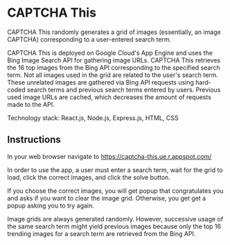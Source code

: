 # CAPTCHA This

CAPTCHA This randomly generates a grid of images (essentially, an image CAPTCHA) corresponding to a user-entered search term.

CAPTCHA This is deployed on Google Cloud's App Engine and uses the Bing Image Search API for gathering image URLs. CAPTCHA This retrieves the 16 top images from the Bing API corresponding to the specified search term. Not all images used in the grid are related to the user's search term. These unrelated images are gathered via Bing API requests using hard-coded search terms and previous search terms entered by users. Previous used image URLs are cached, which decreases the amount of requests made to the API.

Technology stack: React.js, Node.js, Express.js, HTML, CSS

## Instructions
In your web browser navigate to https://captcha-this.ue.r.appspot.com/ 

In order to use the app, a user must enter a search term, wait for the grid to load, click the correct images, and click the solve button. 

If you choose the correct images, you will get popup that congratulates you and asks if you want to clear the image grid. Otherwise, you get get a popup asking you to try again.

Image grids are always generated randomly. However, successive usage of the same search term might yield previous images because
only the top 16 trending images for a search term are retrieved from the Bing API.
